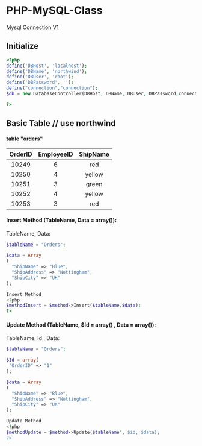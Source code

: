 # PHP-MySQL-Class
Mysql Connection V1




Initialize
------------
```php
<?php
define('DBHost', 'localhost');
define('DBName', 'northwind');
define('DBUser', 'root');
define('DBPassword', '');
define("connection","connection");
$db = new DatabaseController(DBHost, DBName, DBUser, DBPassword,connection);

?>
```



Basic Table // use northwind
------------

#### table "orders"

| OrderID   | EmployeeID  | ShipName
|:-----------:|:------------:|:------------:|
| 10249       |     6    |     red    
| 10250       |     4    |     yellow  
| 10251       |     3    |     green   
| 10252       |     4    |     yellow    
| 10253       |     3    |     red    




#### Insert Method (TableName, Data = array()):

TableName, Data:

```php
$tableName = "Orders";

$data = Array
(
  "ShipName" => "Blue",
  "ShipAddress" => "Nottingham",
  "ShipCity" => "UK"
);
```

```php
Insert Method
<?php
$methodInsert = $method->Insert($tableName,$data);
?>
```




#### Update Method (TableName, $Id = array() , Data = array()):



TableName, Id , Data:

```php
$tableName = "Orders";

$Id = array(
 "OrderID" => "1"
);

$data = Array
(
  "ShipName" => "Blue",
  "ShipAddress" => "Nottingham",
  "ShipCity" => "UK"
);
```

```php
Update Method
<?php
$methodUpdate = $method->Update($tableName', $id, $data);
?>
```







